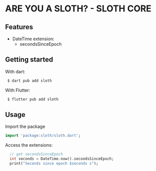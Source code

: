 <!-- 
This README describes the package. If you publish this package to pub.dev,
this README's contents appear on the landing page for your package.

For information about how to write a good package README, see the guide for
[writing package pages](https://dart.dev/guides/libraries/writing-package-pages). 

For general information about developing packages, see the Dart guide for
[creating packages](https://dart.dev/guides/libraries/create-library-packages)
and the Flutter guide for
[developing packages and plugins](https://flutter.dev/developing-packages). 
-->

# ARE YOU A SLOTH? - SLOTH CORE


## Features

- DateTime extension:
    - secondsSinceEpoch

## Getting started

With dart:
```dart
 $ dart pub add sloth
```

With Flutter:
```dart
 $ flutter pub add sloth
```

## Usage

Import the package

```dart
import 'package:sloth/sloth.dart';
```

Access the extensions:
```dart
  // get secondsSinceEpoch
  int seconds = DateTime.now().secondsSinceEpoch;
  print("Seconds since epoch $seconds s");
```


